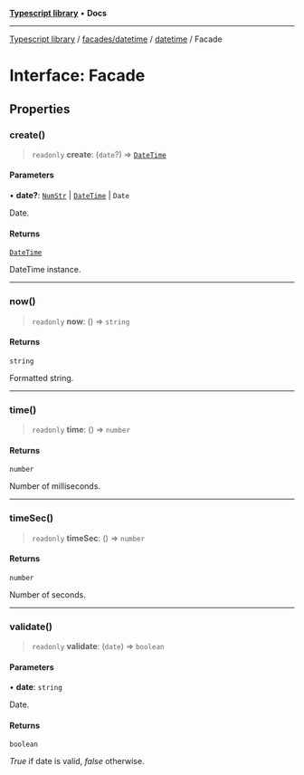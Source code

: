 [**Typescript library**](../../../../../index.md) • **Docs**

***

[Typescript library](../../../../../modules.md) / [facades/datetime](../../../index.md) / [datetime](../index.md) / Facade

# Interface: Facade

## Properties

### create()

> `readonly` **create**: (`date`?) => [`DateTime`](DateTime.md)

#### Parameters

• **date?**: [`NumStr`](../../../../../types/core/type-aliases/NumStr.md) \| [`DateTime`](DateTime.md) \| `Date`

Date.

#### Returns

[`DateTime`](DateTime.md)

DateTime instance.

***

### now()

> `readonly` **now**: () => `string`

#### Returns

`string`

Formatted string.

***

### time()

> `readonly` **time**: () => `number`

#### Returns

`number`

Number of milliseconds.

***

### timeSec()

> `readonly` **timeSec**: () => `number`

#### Returns

`number`

Number of seconds.

***

### validate()

> `readonly` **validate**: (`date`) => `boolean`

#### Parameters

• **date**: `string`

Date.

#### Returns

`boolean`

_True_ if date is valid, _false_ otherwise.
